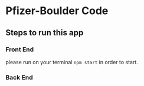 # Pfizer-Boulder Code

## Steps to run this app

### Front End
please run on your terminal `npm start` in order to start.

### Back End
